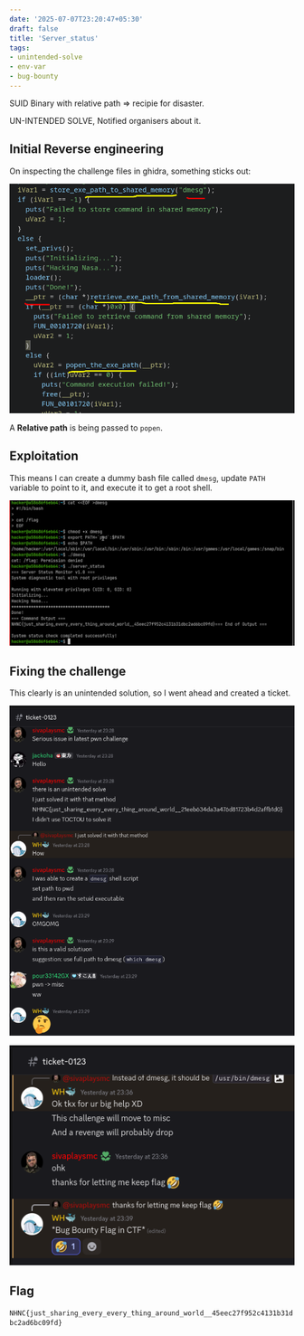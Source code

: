 ```yaml
---
date: '2025-07-07T23:20:47+05:30'
draft: false
title: 'Server_status'
tags:
- unintended-solve
- env-var
- bug-bounty
---
```


SUID Binary with relative path => recipie for disaster.

UN-INTENDED SOLVE, Notified organisers about it.

<!--more-->

## Initial Reverse engineering

On inspecting the challenge files in ghidra, something sticks out:

![Oh god no!](images/decompilation.png)

A **Relative path** is being passed to `popen`.

## Exploitation

This means I can create a dummy bash file called `dmesg`, update `PATH` variable to point to it, and execute it to get a root shell.

![The solve](images/solve.png)

## Fixing the challenge

This clearly is an unintended solution, so I went ahead and created a ticket.

![From bug to feature](images/ticket.png)

![Bug Bunty](images/bugbunty.png)


## Flag

`NHNC{just_sharing_every_every_thing_around_world__45eec27f952c4131b31dbc2ad6bc09fd}`
